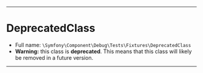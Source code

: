***

# DeprecatedClass

* Full name: `\Symfony\Component\Debug\Tests\Fixtures\DeprecatedClass`
* **Warning:** this class is **deprecated**. This means that this class will likely be removed in a future version.

***

